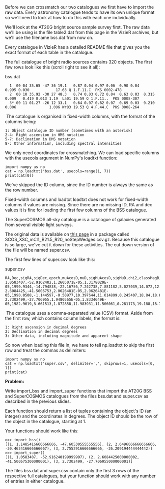 Before we can crossmatch our two catalogues we first have to import the raw data. Every astronomy catalogue tends to have its own unique format so we'll need to look at how to do this with each one individually.

We'll look at the AT20G bright source sample survey first. The raw data we'll be using is the file table2.dat from this page in the VizieR archives, but we'll use the filename bss.dat from now on.

Every catalogue in VizieR has a detailed README file that gives you the exact format of each table in the catalogue.

The full catalogue of bright radio sources contains 320 objects. The first few rows look like this (scroll right to see it all):

bss.dat
```
  1  00 04 35.65 -47 36 19.1   0.87 0.04 0.97 0.06  0.90 0.04                0.995 0.030            17.63 Q 1.F.11.C  PKS 0002-478
  2  00 10 35.92 -30 27 48.3   0.74 0.03 0.72 0.04  0.63 0.03  0.315 0.009   0.419 0.013 1.19  La01 19.59 Q 1.F.11..  PKS 0008-307
  3* 00 11 01.27 -26 12 33.1   0.64 0.07 0.82 0.07  0.69 0.03  0.210 0.006               1.096 Wr83 19.53 Q 4.F.44.C  PKS 0008-264
```
​
The catalogue is organised in fixed-width columns, with the format of the columns being:
~~~
1: Object catalogue ID number (sometimes with an asterisk)
2-4: Right ascension in HMS notation
5-7: Declination in DMS notation
8-: Other information, including spectral intensities
~~~
We only need coordinates for crossmatching. We can load specific columns with the usecols argument in NumPy's loadtxt function:

 ~~~
import numpy as np
cat = np.loadtxt('bss.dat', usecols=range(1, 7))
print(cat[0])
~~~
We've skipped the ID column, since the ID number is always the same as the row number.

Fixed-width columns and loadtxt
loadtxt does not work for fixed-width columns if values are missing. Since there are no missing ID, RA and dec values it is fine for loading the first few columns of the BSS catalogue.



The SuperCOSMOS all-sky catalogue is a catalogue of galaxies generated from several visible light surveys.

The original data is available on [this page](http://ssa.roe.ac.uk/allSky) in a package called SCOS_XSC_mCl1_B21.5_R20_noStepWedges.csv.gz. Because this catalogue is so large, we've cut it down for these activities. The cut down version of the file will be named super.csv.

The first few lines of super.csv look like this:

super.csv
```
RA,Dec,sigRA,sigDec,epoch,muAcosD,muD,sigMuAcosD,sigMuD,chi2,classMagB,classMagR1,classMagR2,classMagI,meanClass,classB,classR1,classR2,classI,ellipB,ellipR1,ellipR2,ellipI,qualB,qualR1,qualR2,qualI
1.0583407,-52.9162402,1.2605071E-05,1.3178029E-05,1990.9344,-14.794838,-22.16756,7.242738,7.881182,5.027039,14.072,12.997,13.293,12.74,1,1,1,1,1,0.182453,0.234902,0.213206,0.19472,16,16,16,16
2.6084425,-41.5005753,2.0626481E-05,2.0626481E-05,1990.0508,-1.144597,-0.50977,10.397644,11.014809,0.245407,18.84,18.834,18.387,18.929,2,2,2,2,2,0.106605,0.112284,0.137899,0.091846,0,0,0,0
2.7302499,-27.706955,1.9480565E-05,1.8334649E-05,1982.9619,8.661513,1.872858,11.983931,11.506061,0.281173,19.188,18.723,18.74,18.993,2,2,2,2,1,0.117095,0.174671,0.020132,0.280859,0,0,0,0
```
​
The catalogue uses a comma-separated value (CSV) format. Aside from the first row, which contains column labels, the format is:
~~~
1: Right ascension in decimal degrees
2: Declination in decimal degrees
3: Other data, including magnitude and apparent shape
~~~
So now when loading this file in, we have to tell np.loadtxt to skip the first row and treat the commas as delimiters:

 ~~~
import numpy as np
cat = np.loadtxt('super.csv', delimiter=',', skiprows=1, usecols=[0, 1])
print(cat)
~~~

**Problem:**

Write import_bss and import_super functions that import the AT20G BSS and SuperCOSMOS catalogues from the files bss.dat and super.csv as described in the previous slides.

Each function should return a list of tuples containing the object's ID (an integer) and the coordinates in degrees. The object ID should be the row of the object in the catalogue, starting at 1.

Your functions should work like this:
~~~
>>> import_bss()
[(1, 1.1485416666666666, -47.60530555555556), (2, 2.6496666666666666, -30.463416666666667), (3, 2.7552916666666665, -26.209194444444442)]
>>> import_super()
[(1, 1.0583407, -52.916240199999997), (2, 2.6084425000000002, -41.500575300000001), (3, 2.7302499, -27.706955000000001)]
~~~
The files bss.dat and super.csv contain only the first 3 rows of the respective full catalogues, but your function should work with any number of entries in either catalogue.
